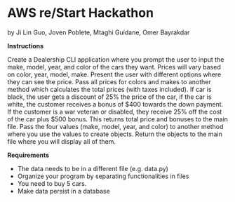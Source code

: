 # AWS re/Start Hackathon
by Ji Lin Guo, Joven Poblete, Mtaghi Guidane, Omer Bayrakdar

__Instructions__

Create a Dealership CLI application where you prompt the user to input the make, model, year, and color of the cars they want. Prices will vary based on color, year, model, make. Present the user with different options where they can see the price. Pass all prices for colors and makes to another method which calculates the total prices (with taxes included). If car is black, the user gets a discount of 25% the price of the car, if the car is white, the customer receives a bonus of $400 towards the down payment. If the customer is a war veteran or disabled, they receive 25% off the cost of the car plus $500 bonus. This returns total price and bonuses to the main file. Pass the four values (make, model, year, and color) to another method where you use the values to create objects. Return the objects to the main file where you will display all of them. 

__Requirements__
-	The data needs to be in a different file (e.g. data.py)
-	Organize your program by separating functionalities in files
-	You need to buy 5 cars.
-	Make data persist in a database
